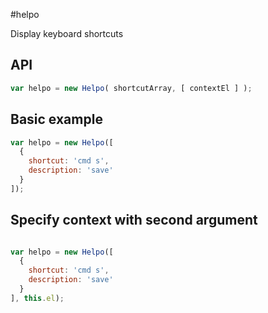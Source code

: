 #helpo

Display keyboard shortcuts


## API
```javascript
var helpo = new Helpo( shortcutArray, [ contextEl ] );
```

## Basic example
```javascript
var helpo = new Helpo([
  {
    shortcut: 'cmd s',
    description: 'save'
  }
]);
```

## Specify context with second argument
```javascript

var helpo = new Helpo([
  {
    shortcut: 'cmd s',
    description: 'save'
  }
], this.el);
```
